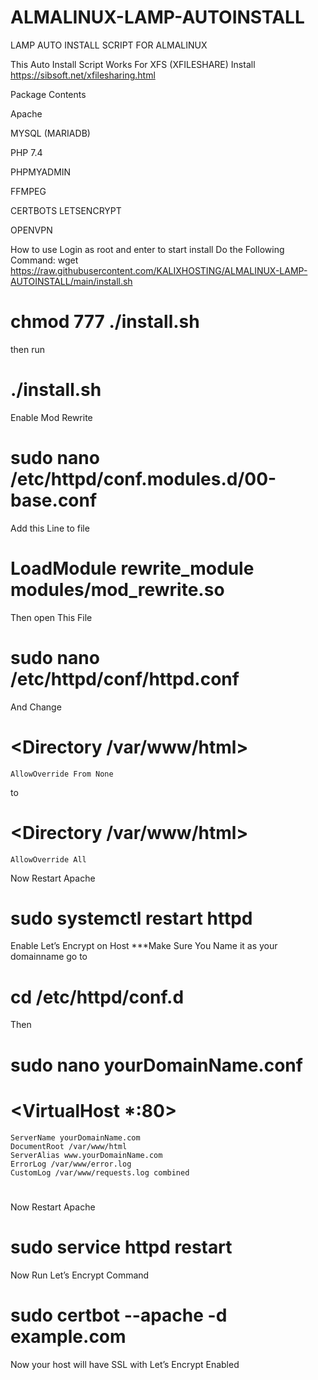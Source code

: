 # ALMALINUX-LAMP-AUTOINSTALL

LAMP AUTO INSTALL SCRIPT FOR ALMALINUX

This Auto Install Script Works For XFS (XFILESHARE) Install
https://sibsoft.net/xfilesharing.html

Package Contents

Apache

MYSQL (MARIADB)

PHP 7.4

PHPMYADMIN

FFMPEG

CERTBOTS LETSENCRYPT

OPENVPN

How to use
Login as root and enter to start install
Do the Following Command:
wget https://raw.githubusercontent.com/KALIXHOSTING/ALMALINUX-LAMP-AUTOINSTALL/main/install.sh
# chmod 777 ./install.sh 
then run 

# ./install.sh


Enable Mod Rewrite

# sudo nano /etc/httpd/conf.modules.d/00-base.conf


Add this Line to file

# LoadModule rewrite_module modules/mod_rewrite.so

Then open This File
# sudo nano /etc/httpd/conf/httpd.conf

And Change 

# <Directory /var/www/html>
    AllowOverride From None
 </Directory>
 
 to
 # <Directory /var/www/html>
    AllowOverride All
 </Directory>

Now Restart Apache
# sudo systemctl restart httpd


Enable Let’s Encrypt on Host
***Make Sure You Name it as your domainname 
go to
# cd /etc/httpd/conf.d
Then 
# sudo nano yourDomainName.conf 

# 
# <VirtualHost *:80>
    ServerName yourDomainName.com
    DocumentRoot /var/www/html
    ServerAlias www.yourDomainName.com
    ErrorLog /var/www/error.log
    CustomLog /var/www/requests.log combined
# </VirtualHost>

Now Restart Apache
# sudo service httpd restart  

Now Run Let’s Encrypt Command
# sudo certbot --apache -d example.com

Now your host will have SSL with Let’s Encrypt Enabled
